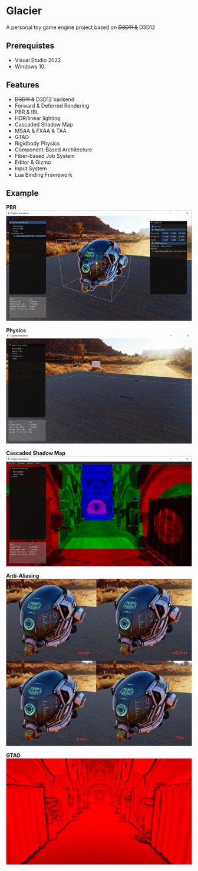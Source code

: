 # Glacier

A personal toy game engine project based on ~~D3D11 &~~ D3D12

## Prerequistes
* Visual Studio 2022
* Windows 10

## Features

* ~~D3D11 &~~ D3D12 backend
* Forward & Deferred Rendering
* PBR & IBL
* HDR/linear lighting
* Cascaded Shadow Map
* MSAA & FXAA & TAA
* GTAO
* Rigidbody Physics
* Component-Based Architecture
* Fiber-based Job System
* Editor & Gizmo
* Input System
* Lua Binding Framework

## Example

**PBR**
![PBR](samples/helmet.png)

**Physics**
![Physics](samples/fall.gif)

**Cascaded Shadow Map**
![Cascaded Shadow Map](samples/CSM.png)

**Anti-Aliasing**
![Anti-Aliasing](samples/AA.png)

**GTAO**
![GTAO](samples/GTAO.png)
